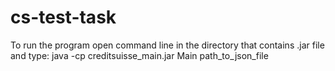 # cs-test-task

To run the program open command line in the directory that contains .jar file and type:
java -cp creditsuisse_main.jar Main path_to_json_file
